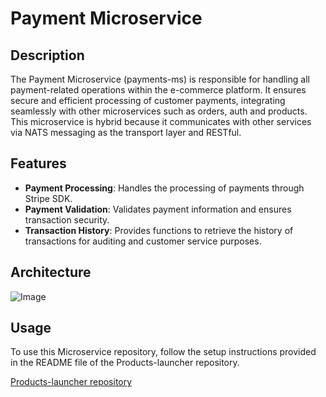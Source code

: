 # Payment Microservice

## Description

The Payment Microservice (payments-ms) is responsible for handling all payment-related operations within the e-commerce platform. It ensures secure and efficient processing of customer payments, integrating seamlessly with other microservices such as orders, auth and products.
This microservice is hybrid because it communicates with other services via NATS messaging as the transport layer and RESTful.

## Features

- **Payment Processing**: Handles the processing of payments through Stripe SDK.
- **Payment Validation**: Validates payment information and ensures transaction security.
- **Transaction History**: Provides functions to retrieve the history of transactions for auditing and customer service purposes.

## Architecture

![Image](https://github.com/user-attachments/assets/04a65ee4-d813-4c3c-9136-6914679a1aaf)

## Usage
To use this Microservice repository, follow the setup instructions provided in the README file of the Products-launcher repository.

[Products-launcher repository](https://github.com/nestjs-micro-service/products-launcher) 



